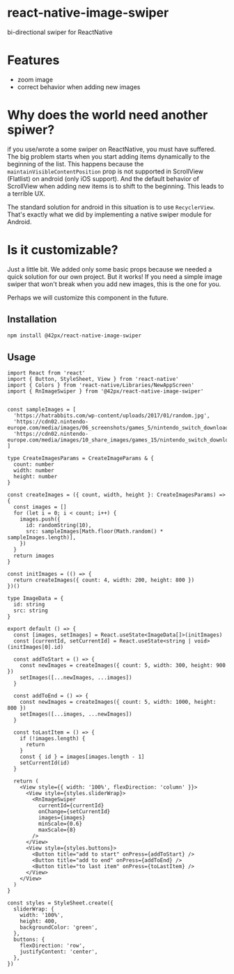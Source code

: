 # react-native-image-swiper

bi-directional swiper for ReactNative

# Features

* zoom image
* correct behavior when adding new images

# Why does the world need another spiwer?

if you use/wrote a some swiper on ReactNative, you must have suffered. The big problem starts when you start adding items dynamically to the beginning of the list. This happens because the `maintainVisibleContentPosition` prop is not supported in ScrollView (Flatlist) on android (only iOS support). And the default behavior of ScrollView when adding new items is to shift to the beginning. This leads to a terrible UX. 

The standard solution for android in this situation is to use `RecyclerView`. That's exactly what we did by implementing a native swiper module for Android.


# Is it customizable?

Just a little bit. We added only some basic props because we needed a quick solution for our own project. But it works! If you need a simple image swiper that won't break when you add new images, this is the one for you.

Perhaps we will customize this component in the future.


## Installation

```sh
npm install @42px/react-native-image-swiper
```

## Usage

```tsx
import React from 'react'
import { Button, StyleSheet, View } from 'react-native'
import { Colors } from 'react-native/Libraries/NewAppScreen'
import { RnImageSwiper } from '@42px/react-native-image-swiper'


const sampleImages = [
  'https://hatrabbits.com/wp-content/uploads/2017/01/random.jpg',
  'https://cdn02.nintendo-europe.com/media/images/06_screenshots/games_5/nintendo_switch_download_software_2/nswitchds_lostinrandom/NSwitchDS_LostInRandom_06.jpg',
  'https://cdn02.nintendo-europe.com/media/images/10_share_images/games_15/nintendo_switch_download_software_1/H2x1_NSwitchDS_LostInRandom_image1600w.jpg',
]

type CreateImagesParams = CreateImageParams & {
  count: number
  width: number
  height: number
}

const createImages = ({ count, width, height }: CreateImagesParams) => {
  const images = []
  for (let i = 0; i < count; i++) {
    images.push({
      id: randomString(10),
      src: sampleImages[Math.floor(Math.random() * sampleImages.length)],
    })
  }
  return images
}

const initImages = (() => {
  return createImages({ count: 4, width: 200, height: 800 })
})()

type ImageData = {
  id: string
  src: string
}

export default () => {
  const [images, setImages] = React.useState<ImageData[]>(initImages)
  const [currentId, setCurrentId] = React.useState<string | void>(initImages[0].id)

  const addToStart = () => {
    const newImages = createImages({ count: 5, width: 300, height: 900 })
    setImages([...newImages, ...images])
  }

  const addToEnd = () => {
    const newImages = createImages({ count: 5, width: 1000, height: 800 })
    setImages([...images, ...newImages])
  }

  const toLastItem = () => {
    if (!images.length) {
      return
    }
    const { id } = images[images.length - 1]
    setCurrentId(id)
  }

  return (
    <View style={{ width: '100%', flexDirection: 'column' }}>
      <View style={styles.sliderWrap}>
        <RnImageSwiper
          currentId={currentId}
          onChange={setCurrentId}
          images={images}
          minScale={0.6}
          maxScale={8}
        />
      </View>
      <View style={styles.buttons}>
        <Button title="add to start" onPress={addToStart} />
        <Button title="add to end" onPress={addToEnd} />
        <Button title="to last item" onPress={toLastItem} />
      </View>
    </View>
  )
}

const styles = StyleSheet.create({
  sliderWrap: {
    width: '100%',
    height: 400,
    backgroundColor: 'green',
  },
  buttons: {
    flexDirection: 'row',
    justifyContent: 'center',
  },
})
```